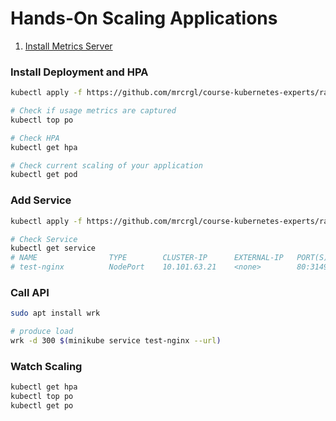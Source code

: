 # Hands-On Scaling Applications

1. [Install Metrics Server](../chapter_7_1_metrics_server.md)

### Install Deployment and HPA

```bash
kubectl apply -f https://github.com/mrcrgl/course-kubernetes-experts/raw/refs/heads/master/files/deployment_hpa.yaml

# Check if usage metrics are captured
kubectl top po

# Check HPA
kubectl get hpa

# Check current scaling of your application
kubectl get pod
```

### Add Service

```bash
kubectl apply -f https://github.com/mrcrgl/course-kubernetes-experts/raw/refs/heads/master/files/deployment_hpa_service.yaml

# Check Service
kubectl get service
# NAME                TYPE        CLUSTER-IP      EXTERNAL-IP   PORT(S)                      AGE
# test-nginx          NodePort    10.101.63.21    <none>        80:31495/TCP                 85m
```

### Call API

```bash
sudo apt install wrk

# produce load
wrk -d 300 $(minikube service test-nginx --url)
```

### Watch Scaling

```bash
kubectl get hpa
kubectl top po
kubectl get po
```
